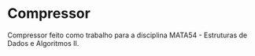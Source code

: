 # Compressor
Compressor feito como trabalho para a disciplina MATA54 - Estruturas de Dados e Algoritmos II.
